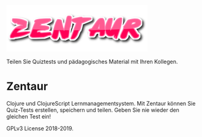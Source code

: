 
![Zentaur Logo](https://raw.githubusercontent.com/aarkerio/ZentaurLMS/master/resources/public/img/zentaur_logo.png)

Teilen Sie Quiztests und pädagogisches Material mit Ihren Kollegen.

# Zentaur

Clojure und ClojureScript Lernmanagementsystem. Mit Zentaur können Sie Quiz-Tests erstellen, speichern und teilen. Geben Sie nie wieder den gleichen Test ein!



GPLv3 License 2018-2019.
